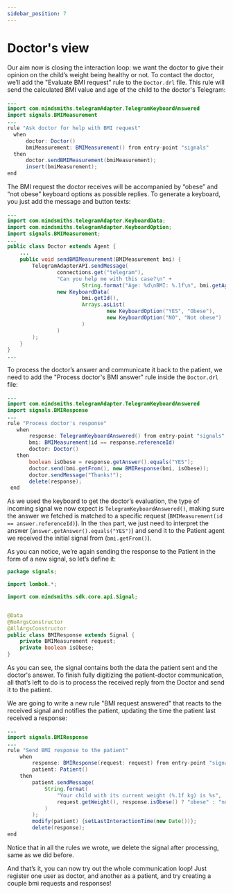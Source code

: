 ```yaml
---
sidebar_position: 7
---
```


# Doctor's view

Our aim now is closing the interaction loop: we want the doctor to give their opinion on the child’s weight being healthy or not.
To contact the doctor, we’ll add the "Evaluate BMI request" rule to the `Doctor.drl` file. This rule will send the calculated BMI value and age of the child to the doctor's Telegram:

```java title="rules/doctor/Doctor.drl"
...
import com.mindsmiths.telegramAdapter.TelegramKeyboardAnswered
import signals.BMIMeasurement
...
rule "Ask doctor for help with BMI request"
  when
      doctor: Doctor()
      bmiMeasurement: BMIMeasurement() from entry-point "signals"
  then
      doctor.sendBMIMeasurement(bmiMeasurement);
      insert(bmiMeasurement);
end
```

The BMI request the doctor receives will be accompanied by “obese” and “not obese” keyboard options as possible replies. To generate a keyboard, you just add the message and button texts:

```java title="java/agents/Doctor.java"
...
import com.mindsmiths.telegramAdapter.KeyboardData;
import com.mindsmiths.telegramAdapter.KeyboardOption;
import signals.BMIMeasurement;
...
public class Doctor extends Agent {
    ...
    public void sendBMIMeasurement(BMIMeasurement bmi) {
        TelegramAdapterAPI.sendMessage(
                connections.get("telegram"),
                "Can you help me with this case?\n" +
                        String.format("Age: %d\nBMI: %.1f\n", bmi.getAge(), bmi.calculateBMI()),
                new KeyboardData(
                        bmi.getId(),
                        Arrays.asList(
                                new KeyboardOption("YES", "Obese"),
                                new KeyboardOption("NO", "Not obese")
                        )
                )
        );
    }
}
...
```

To process the doctor’s answer and communicate it back to the patient, we need to add the "Process doctor's BMI answer" rule inside the `Doctor.drl` file:

```java title="rules/doctor/Doctor.drl"
...
import com.mindsmiths.telegramAdapter.TelegramKeyboardAnswered
import signals.BMIResponse
...
rule "Process doctor's response"
   when
       response: TelegramKeyboardAnswered() from entry-point "signals"
       bmi: BMIMeasurement(id == response.referenceId)
       doctor: Doctor()
   then
       boolean isObese = response.getAnswer().equals("YES");
       doctor.send(bmi.getFrom(), new BMIResponse(bmi, isObese));
       doctor.sendMessage("Thanks!");
       delete(response);
 end
```

As we used the keyboard to get the doctor’s evaluation, the type of incoming signal we now expect is `TelegramKeyboardAnswered()`, 
making sure the answer we fetched is matched to a specific request (`BMIMeasurement(id == answer.referenceId)`). 
In the `then` part, we just need to interpret the answer (`answer.getAnswer().equals("YES")`) and send it to the Patient agent we received the initial signal from (`bmi.getFrom()`).

As you can notice, we’re again sending the response to the Patient in the form of a new signal, so let’s define it:

```java title="java/signals/BMIResponse.java"
package signals;

import lombok.*;

import com.mindsmiths.sdk.core.api.Signal;


@Data
@NoArgsConstructor
@AllArgsConstructor
public class BMIResponse extends Signal {
    private BMIMeasurement request;
    private boolean isObese;
}
```

As you can see, the signal contains both the data the patient sent and the doctor's answer.
To finish fully digitizing the patient-doctor communication, all that’s left to do is to process the received reply from the Doctor and send it to the patient.

We are going to write a new rule "BMI request answered" that reacts to the received signal and notifies the patient, updating the time the patient last received a response:
```java title="rules/patient/Patient.drl"
...
import signals.BMIResponse
...
rule "Send BMI response to the patient"
    when
        response: BMIResponse(request: request) from entry-point "signals"
        patient: Patient()
    then
        patient.sendMessage(
            String.format(
                "Your child with its current weight (%.1f kg) is %s",
                request.getWeight(), response.isObese() ? "obese" : "not obese"
            )
        );
        modify(patient) {setLastInteractionTime(new Date())};
        delete(response);
end
```
Notice that in all the rules we wrote, we delete the signal after processing, same as we did before. 

And that’s it, you can now try out the whole communication loop! Just register one user as doctor, and another as a patient, and try creating a couple bmi requests and responses!